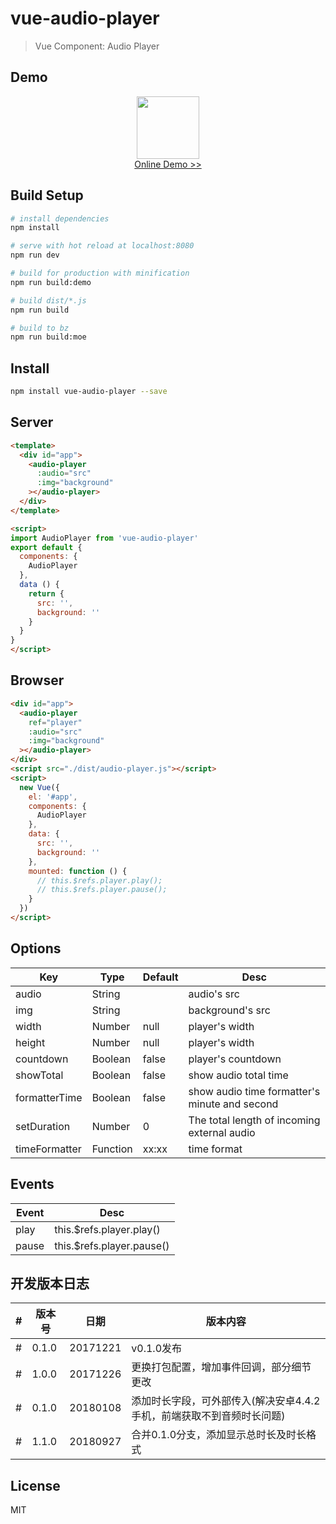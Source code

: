 # vue-audio-player

> Vue Component: Audio Player

## Demo

<p align="center">
  <a href="https://source.unclay.com/vue-audio-player/index.html">
    <img src="https://source.unclay.com/vue-audio-player/qrcode.png" width="100" alt="">
  </a>
  <br>
  <a style="display: block;" href="https://source.unclay.com/vue-audio-player/index.html">Online Demo >> </a>
</p>

## Build Setup

``` bash
# install dependencies
npm install

# serve with hot reload at localhost:8080
npm run dev

# build for production with minification
npm run build:demo

# build dist/*.js
npm run build

# build to bz
npm run build:moe
```

## Install

```bash
npm install vue-audio-player --save
```

## Server

```html
<template>
  <div id="app">
    <audio-player
      :audio="src"
      :img="background"
    ></audio-player>
  </div>
</template>

<script>
import AudioPlayer from 'vue-audio-player'
export default {
  components: {
    AudioPlayer
  },
  data () {
    return {
      src: '',
      background: ''
    }
  }
}
</script>
```

## Browser

```html
<div id="app">
  <audio-player
    ref="player"
    :audio="src"
    :img="background"
  ></audio-player>
</div>
<script src="./dist/audio-player.js"></script>
<script>
  new Vue({
    el: '#app',
    components: {
      AudioPlayer
    },
    data: {
      src: '',
      background: ''
    },
    mounted: function () {
      // this.$refs.player.play();
      // this.$refs.player.pause();
    }
  })
</script>
```

## Options

|Key|Type|Default|Desc|
|---|----|-------|----|
|audio|String||audio's src|
|img|String||background's src|
|width|Number|null|player's width|
|height|Number|null|player's width|
|countdown|Boolean|false|player's countdown|
|showTotal|Boolean|false|show audio total time|
|formatterTime|Boolean|false|show audio time formatter's minute and second|
|setDuration|Number|0|The total length of incoming external audio|
|timeFormatter|Function|xx:xx|time format|

## Events

|Event|Desc|
|-----|----|
|play|this.$refs.player.play()|
|pause|this.$refs.player.pause()|

## 开发版本日志

|#|版本号|日期|版本内容|
|---|---|---|---|
|#|0.1.0|20171221| v0.1.0发布
|#|1.0.0|20171226| 更换打包配置，增加事件回调，部分细节更改
|#|0.1.0|20180108| 添加时长字段，可外部传入(解决安卓4.4.2手机，前端获取不到音频时长问题)
|#|1.1.0|20180927| 合并0.1.0分支，添加显示总时长及时长格式

## License

MIT